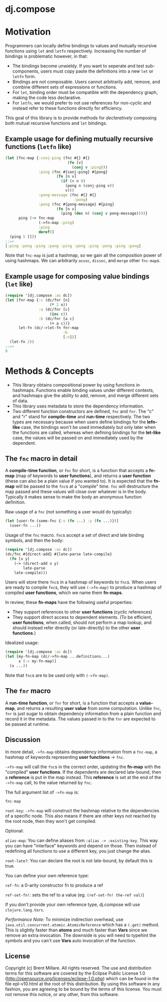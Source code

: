 dj.compose
==========

# Motivation

Programmers can locally define bindings to values and mutually recursive functions using `let` and `letfn` respectively. Increasing the number of bindings is problematic however, in that:

* The bindings become unwieldy. If you want to seperate and test sub-components, users must copy paste the definitions into a new `let` or `letfn` form.
* Bindings are not composable. Users cannot arbitrarily add, remove, and combine different sets of expressions or functions.
* For `let`, binding order must be compatible with the dependency graph, making the code less declarative.
* For `letfn`, we would prefer to not use references for non-cyclic and instead refer to these functions directly for efficiency.

This goal of this library is to provide methods for *declaratively* composing both mutual recursive functions and `let` bindings.

## Example usage for defining mutually recursive functions (`letfn` like)

```clojure
(let [fnc-map {:conj-ping (fnc #{} #{}
                            (fn [v]
                              (conj v :ping)))
               :ping (fnc #{conj-ping} #{pong}
                       (fn [n v]
                         (if (> n 0)
                           (pong n (conj-ping v))
                           v)))
               :pong-message (fnc #{} #{}
                               :pong)
               :pong (fnc #{pong-message} #{ping}
                       (fn [n v]
                         (ping (dec n) (conj v pong-message))))}
      ping (-> fnc-map
               (->fn-map :ping)
               :ping
               deref)]
  (ping 5 []))
;;=>
[:ping :pong :ping :pong :ping :pong :ping :pong :ping :pong]
```

Note that `fnc-map` is just a hashmap, so we gain all the composition power of using hashmaps. We can arbitrarily `assoc`, `dissoc`, and `merge` other `fnc-map`s.

## Example usage for composing value bindings (`let` like)

```clojure
(require '[dj.compose :as dc])
(let [fnr-map {:c (dc/fnr [n]
                    (* 2 n))
               :a (dc/fnr [c]
                    (inc c))
               :b (dc/fnr [a c]
                    (+ a c))}
      let-fn (dc/->let-fn fnr-map
                          :b
                          [:n])]
  (let-fn 2))
;;=>
9
```

# Methods & Concepts

* This library obtains compositional power by using functions in hashmaps. Functions enable binding values under different contexts, and hashmaps give the ability to add, remove, and merge different sets of data.
* This library uses metadata to store the dependency information.
* Two different function constructors are defined, `fnc` and `fnr`. The "c" and "r" stand for **compile-time** and **run-time** respectively. The two types are necessary because when users define bindings for the **lefn-like** case, the bindings won't be used immediately but only later when the functions are called, whereas when defining bindings for the **let-like** case, the values will be passed on and immediately used by the dependent.

## The `fnc` macro in detail

A **compile-time function**, or `fnc` for short, is a function that accepts a **fn-map** (map of keywords to **user functions**), and returns a **user function** (these can also be a plain value if you wanted to). It is expected that the **fn-map** will be passed to the `fnc`s at a "compile" time. `fnc` will destructure the map passed and these values will close over whatever is in the body. Typically it makes sense to make the body an anonymous function definition.

Raw usage of a `fnc` (not something a user would do typically):
```clojure
(let [user-fn (some-fnc {:x (fn ...) :y (fn ...)})]
  (user-fn ...))
```

Usage of the `fnc` macro. `fnc`s accept a set of direct and late binding symbols, and then the body:
```clojure
(require '[dj.compose :as dc])
(dc/fnc #{direct-add} #{late-parse late-compile}
  (fn [x y]
    (-> (direct-add x y)
    	late-parse
	late-compile)))
```

Users will store there `fnc`s in a hashmap of keywords to `fnc`s. When users are ready to compile `fnc`s, they will use `(->fn-map)` to produce a hashmap of compiled **user functions**, which we name them **fn-maps**.

In review, these **fn-maps** have the following useful properties:

* They support references to other **user functions** (cyclic references)
* They support direct access to dependent elements. (To be efficient, **user functions**, when called, should not perform a map lookup, and should instead refer directly (or late-directly) to the other **user functions**.)

Idealized usage:
```clojure
(require '[dj.compose :as dc])
(let [my-fn-map (dc/->fn-map ...definitions...)
      x (:x my-fn-map)]
  (x ...))
```

Note that `fnc`s are to be used only with `(->fn-map)`.

## The `fnr` macro

A **run-time function**, or `fnr` for short, is a function that accepts a **value-map**, and returns a resulting **user value** from some computation. Unlike `fnc`, `fnr` is just sugar to obtain dependency information from a plain function and record it in the metadata. The values passed in to the `fnr` are expected to be passed at runtime.

## Discussion

In more detail, `->fn-map` obtains dependency information from a `fnc-map`, a hashmap of keywords representing **user functions** -> `fnc`.

`->fn-map` will call the `fnc`s in the correct order, updating the **fn-map** with the "compiled" **user functions**. If the dependents are declared late-bound, then a **reference** is put in the map instead. This **reference** is set at the end of the `->fn-map` call, to the value returned by `fnc`.

The full argument list of `->fn-map` is:

`fnc-map`

`root-key`: `->fn-map` will construct the hashmap relative to the dependencies of a specific node. This also means if there are other keys not reached by the root node, then they won't get compiled.

Optional:

`alias-map`: You can define aliases from `:alias -> :existing-key`. This way you can have "interface" keywords and depend on those. Then instead of redefining all functions to use a different key, you just change the alias.

`root-late?`: You can declare the root is not late-bound, by default this is true.

You can define your own reference type:

`ref-fn`: a 0-arity constructor fn to produce a ref

`ref-set-fn!`: sets the ref to a value (eg. `(ref-set-fn! the-ref val)`)

If you don't provide your own reference type, dj.compose will use `clojure.lang.Vars`.

*Performance Note:*
To minimize indirection overhead, use `java.util.concurrent.atomic.AtomicReference` which has a `(.get)` method. This is slightly faster than **atoms** and much faster than **Vars** since we remove an extra invocation. The downside is you will need to typehint the symbols and you can't use **Vars** auto invocation of the function.

## License

Copyright (c) Brent Millare. All rights reserved. The use and distribution terms for this software are covered by the Eclipse Public License 1.0 (http://opensource.org/licenses/eclipse-1.0.php) which can be found in the file epl-v10.html at the root of this distribution. By using this software in any fashion, you are agreeing to be bound by the terms of this license. You must not remove this notice, or any other, from this software.
